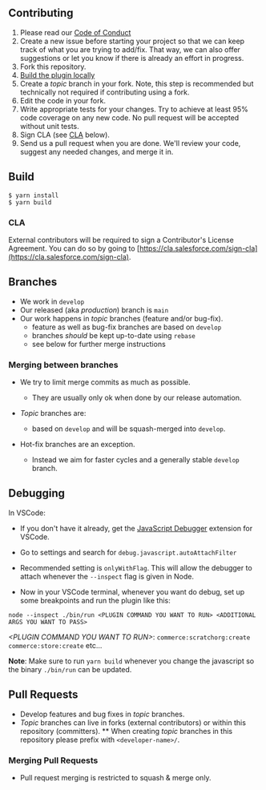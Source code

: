## Contributing

1. Please read our [Code of Conduct](CODE_OF_CONDUCT.md)
2. Create a new issue before starting your project so that we can keep track of
   what you are trying to add/fix. That way, we can also offer suggestions or
   let you know if there is already an effort in progress.
3. Fork this repository.
4. [Build the plugin locally](#build)
5. Create a _topic_ branch in your fork. Note, this step is recommended but technically not required if contributing using a fork.
6. Edit the code in your fork.
7. Write appropriate tests for your changes. Try to achieve at least 95% code coverage on any new code. No pull request will be accepted without unit tests.
8. Sign CLA (see [CLA](#cla) below).
9. Send us a pull request when you are done. We'll review your code, suggest any needed changes, and merge it in.

## Build

```
$ yarn install
$ yarn build
```

### CLA

External contributors will be required to sign a Contributor's License
Agreement. You can do so by going to [https://cla.salesforce.com/sign-cla](https://cla.salesforce.com/sign-cla).

## Branches

-   We work in `develop`
-   Our released (aka _production_) branch is `main`
-   Our work happens in _topic_ branches (feature and/or bug-fix).
    -   feature as well as bug-fix branches are based on `develop`
    -   branches _should_ be kept up-to-date using `rebase`
    -   see below for further merge instructions

### Merging between branches

-   We try to limit merge commits as much as possible.

    -   They are usually only ok when done by our release automation.

-   _Topic_ branches are:

    -   based on `develop` and will be squash-merged into `develop`.

-   Hot-fix branches are an exception.
    -   Instead we aim for faster cycles and a generally stable `develop` branch.

## Debugging

In VSCode:

-   If you don't have it already, get the [JavaScript Debugger](https://marketplace.visualstudio.com/items?itemName=ms-vscode.js-debug) extension for VSCode.

-   Go to settings and search for `debug.javascript.autoAttachFilter`

-   Recommended setting is `onlyWithFlag`. This will allow the debugger to attach whenever the `--inspect` flag is given in Node.

-   Now in your VSCode terminal, whenever you want do debug, set up some breakpoints and run the plugin like this:

```
node --inspect ./bin/run <PLUGIN COMMAND YOU WANT TO RUN> <ADDITIONAL ARGS YOU WANT TO PASS>
```

_\<PLUGIN COMMAND YOU WANT TO RUN\>_: `commerce:scratchorg:create` `commerce:store:create` etc...

**Note**: Make sure to run `yarn build` whenever you change the javascript so the binary `./bin/run` can be updated.

## Pull Requests

-   Develop features and bug fixes in _topic_ branches.
-   _Topic_ branches can live in forks (external contributors) or within this repository (committers).
    \*\* When creating _topic_ branches in this repository please prefix with `<developer-name>/`.

### Merging Pull Requests

-   Pull request merging is restricted to squash & merge only.
